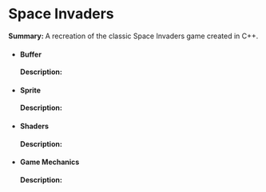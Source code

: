 <h1>Space Invaders</h1>
<p><b>Summary: </b>A recreation of the classic Space Invaders game created in C++. </p>
<ul>
  <li>
    <h4>Buffer</h4>
    <p><b>Description: </b></p>    
  </li>
  <li>
    <h4>Sprite</h4>
    <p><b>Description: </b></p>    
  </li>
  <li>
    <h4>Shaders</h4>
    <p><b>Description: </b></p>    
  </li>
  <li>
    <h4>Game Mechanics</h4>
    <p><b>Description: </b></p>    
  </li>
</ul>
